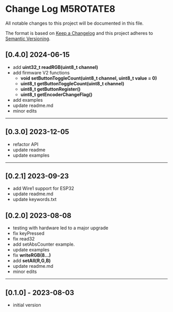 # Change Log M5ROTATE8

All notable changes to this project will be documented in this file.

The format is based on [Keep a Changelog](http://keepachangelog.com/)
and this project adheres to [Semantic Versioning](http://semver.org/).


## [0.4.0] 2024-06-15
- add **uint32_t readRGB(uint8_t channel)**
- add firmware V2 functions
  - **void setButtonToggleCount(uint8_t channel, uint8_t value = 0)**
  - **uint8_t getButtonToggleCount(uint8_t channel)**
  - **uint8_t getButtonRegister()**
  - **uint8_t getEncoderChangeFlag()**
- add examples
- update readme.md
- minor edits

----

## [0.3.0] 2023-12-05
- refactor API
- update readme 
- update examples

----

## [0.2.1] 2023-09-23
- add Wire1 support for ESP32
- update readme.md
- update keywords.txt

## [0.2.0] 2023-08-08
- testing with hardware led to a major upgrade
- fix keyPressed
- fix read32
- add setAbsCounter example.
- update examples
- fix **writeRGB(8...)**
- add **setAll(R,G,B)**
- update readme.md
- minor edits

----

## [0.1.0] - 2023-08-03
- initial version
